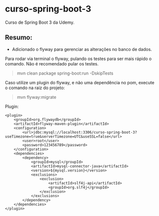 # curso-spring-boot-3
Curso de Spring Boot 3 da Udemy.
## Resumo:
 * Adicionado o flyway para gerenciar as alterações no banco de dados.

Para rodar via terminal o flyway, pulando os testes para ser mais rápido o comando. Não é recomendado pular os testes.
> mvn clean package spring-boot:run -DskipTests

Caso utilize um plugin do flyway, e não uma dependência no pom, execute o comando na raiz do projeto:
> mvn flyway:migrate

Plugin:
```
<plugin>
    <groupId>org.flywaydb</groupId>
    <artifactId>flyway-maven-plugin</artifactId>
    <configuration>
        <url>jdbc:mysql://localhost:3306/curso-spring-boot-3?useTimezone=true&serverTimezone=UTC&useSSL=false</url>
        <user>root</user>
        <password>123456789</password>
    </configuration>
    <dependencies>
        <dependency>
            <groupId>mysql</groupId>
            <artifactId>mysql-connector-java</artifactId>
            <version>${mysql.version}</version>
            <exclusions>
                <exclusion>
                    <artifactId>slf4j-api</artifactId>
                    <groupId>org.slf4j</groupId>
                </exclusion>
            </exclusions>
        </dependency>
    </dependencies>
</plugin> 
```

